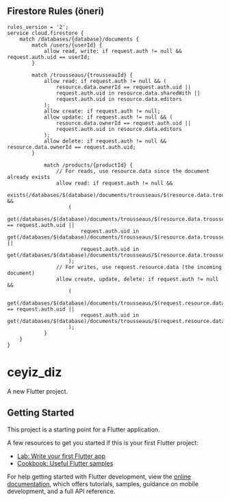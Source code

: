 ## Firestore Rules (öneri)

```
rules_version = '2';
service cloud.firestore {
	match /databases/{database}/documents {
		match /users/{userId} {
			allow read, write: if request.auth != null && request.auth.uid == userId;
		}

		match /trousseaus/{trousseauId} {
			allow read: if request.auth != null && (
				resource.data.ownerId == request.auth.uid ||
				request.auth.uid in resource.data.sharedWith ||
				request.auth.uid in resource.data.editors
			);
			allow create: if request.auth != null;
			allow update: if request.auth != null && (
				resource.data.ownerId == request.auth.uid ||
				request.auth.uid in resource.data.editors
			);
			allow delete: if request.auth != null && resource.data.ownerId == request.auth.uid;
		}

			match /products/{productId} {
				// For reads, use resource.data since the document already exists
				allow read: if request.auth != null &&
					exists(/databases/$(database)/documents/trousseaus/$(resource.data.trousseauId)) &&
					(
						get(/databases/$(database)/documents/trousseaus/$(resource.data.trousseauId)).data.ownerId == request.auth.uid ||
						request.auth.uid in get(/databases/$(database)/documents/trousseaus/$(resource.data.trousseauId)).data.sharedWith ||
						request.auth.uid in get(/databases/$(database)/documents/trousseaus/$(resource.data.trousseauId)).data.editors
					);
				// For writes, use request.resource.data (the incoming document)
				allow create, update, delete: if request.auth != null &&
					(
						get(/databases/$(database)/documents/trousseaus/$(request.resource.data.trousseauId)).data.ownerId == request.auth.uid ||
						request.auth.uid in get(/databases/$(database)/documents/trousseaus/$(request.resource.data.trousseauId)).data.editors
					);
			}
	}
}
```

# ceyiz_diz

A new Flutter project.

## Getting Started

This project is a starting point for a Flutter application.

A few resources to get you started if this is your first Flutter project:

- [Lab: Write your first Flutter app](https://docs.flutter.dev/get-started/codelab)
- [Cookbook: Useful Flutter samples](https://docs.flutter.dev/cookbook)

For help getting started with Flutter development, view the
[online documentation](https://docs.flutter.dev/), which offers tutorials,
samples, guidance on mobile development, and a full API reference.
